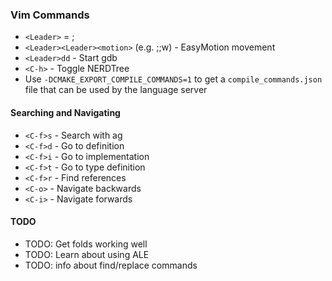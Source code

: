 ### Vim Commands
 * `<Leader>` = ;
 * `<Leader><Leader><motion>` (e.g. ;;w) - EasyMotion movement
 * `<Leader>dd` - Start gdb
 * `<C-h>` - Toggle NERDTree
 * Use `-DCMAKE_EXPORT_COMPILE_COMMANDS=1` to get a `compile_commands.json` file that can be used by the language server

#### Searching and Navigating
 * `<C-f>s` - Search with ag
 * `<C-f>d` - Go to definition
 * `<C-f>i` - Go to implementation
 * `<C-f>t` - Go to type definition
 * `<C-f>r` - Find references
 * `<C-o>` - Navigate backwards
 * `<C-i>` - Navigate forwards

#### TODO
 * TODO: Get folds working well
 * TODO: Learn about using ALE
 * TODO: info about find/replace commands

